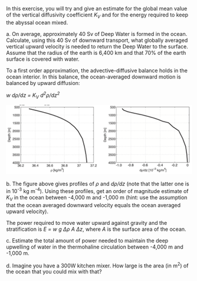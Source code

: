 In this exercise, you will try and give an estimate for the global mean value of the vertical diffusivity coefficient _K<sub>V</sub>_ and for the energy required to keep the abyssal ocean mixed.

a. On average, approximately 40 Sv of Deep Water is formed in the ocean. Calculate, using this 40 Sv of downward transport, what globally averaged vertical upward velocity is needed to return the Deep Water to the surface. Assume that the radius of the earth is 6,400 km and that 70% of the earth surface is covered with water.

To a first order approximation, the advective-diffusive balance holds in the ocean interior. In this balance, the ocean-averaged downward motion is balanced by upward diffusion:

_w dρ/dz = K<sub>V</sub> d<sup>2</sup>ρ/dz<sup>2</sup>_

![advection_diffusionprofiles](advection_diffusionprofiles.png)

b. The figure above gives profiles of _ρ_ and _dρ/dz_ (note that the latter one is in 10<sup>-3</sup> kg m<sup>-4</sup>). Using these profiles, get an order of magnitude estimate of _K<sub>V</sub>_ in the ocean between -4,000 m and -1,000 m (hint: use the assumption that the ocean averaged downward velocity equals the ocean averaged upward velocity). 

The power required to move water upward against gravity and the stratification is _E = w g Δρ A Δz_, where _A_ is the surface area of the ocean.

c. Estimate the total amount of power needed to maintain the deep upwelling of water in the thermohaline circulation between -4,000 m and -1,000 m. 

d. Imagine you have a 300W kitchen mixer. How large is the area (in m<sup>2</sup>) of the ocean that you could mix with that?